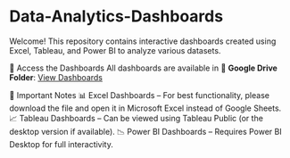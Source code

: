 # Data-Analytics-Dashboards
Welcome! This repository contains interactive dashboards created using Excel, Tableau, and Power BI to analyze various datasets.

🔗 Access the Dashboards
All dashboards are available in 📁 **Google Drive Folder**: [View Dashboards](https://drive.google.com/drive/folders/1Zvj2ZeKTvvyuO-iqWoNl0cRaEmFevuAK?usp=sharing)

📌 Important Notes
📊 Excel Dashboards – For best functionality, please download the file and open it in Microsoft Excel instead of Google Sheets.
📈 Tableau Dashboards – Can be viewed using Tableau Public (or the desktop version if available).
📉 Power BI Dashboards – Requires Power BI Desktop for full interactivity.
